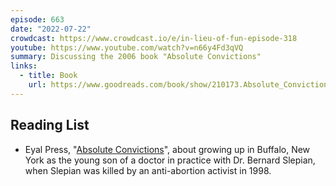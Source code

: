 ```yaml
---
episode: 663
date: "2022-07-22"
crowdcast: https://www.crowdcast.io/e/in-lieu-of-fun-episode-318
youtube: https://www.youtube.com/watch?v=n66y4Fd3qVQ
summary: Discussing the 2006 book "Absolute Convictions"
links:
  - title: Book
    url: https://www.goodreads.com/book/show/210173.Absolute_Convictions
---
```


## Reading List

- Eyal Press, "[Absolute Convictions](https://www.goodreads.com/book/show/210173.Absolute_Convictions)",
  about growing up in Buffalo, New York as the young son of a doctor in
  practice with Dr. Bernard Slepian, when Slepian was killed by an
  anti-abortion activist in 1998.
